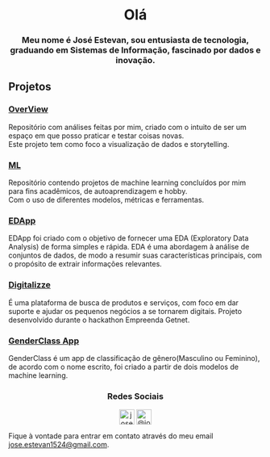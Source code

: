 <h1 align="center">Olá</h1>
<h3 align="center">Meu nome é José Estevan, sou entusiasta de tecnologia, graduando em Sistemas de Informação, fascinado por dados e inovação.</h3>

<h2 align="left">Projetos</h2>
<h3 align="left"><a href="https://github.com/JoseEstevan/OverView">OverView</a></h3>
<p>Repositório com análises feitas por mim, criado com o intuito de ser
um espaço em que posso praticar e testar coisas novas.<br/>                                                                                                                        Este projeto tem como foco a visualização de dados e storytelling.</p>                                                               

<h3 align="left"><a href="https://github.com/JoseEstevan/ML">ML</a></h3>
<p>Repositório contendo projetos de machine learning concluídos por
mim para fins acadêmicos, de autoaprendizagem e hobby.<br/>
Com o uso de diferentes modelos, métricas e ferramentas.</p>

<h3 align="left"><a href="https://edapp.herokuapp.com/">EDApp</a></h3>
<p>EDApp foi criado com o objetivo de fornecer uma EDA (Exploratory
Data Analysis) de forma simples e rápida. EDA é uma abordagem à
análise de conjuntos de dados, de modo a resumir suas características
principais, com o propósito de extrair informações relevantes.</p>

<h3 align="left"><a href="https://sites.google.com/view/digitalizzze">Digitalizze</a></h3>
<p>É uma plataforma de busca de produtos e serviços, com foco em dar suporte e ajudar os pequenos negócios a se tornarem digitais.
  Projeto desenvolvido durante o hackathon Empreenda Getnet.</p>

<h3 align="left"><a href="https://genderclass-app.herokuapp.com/">GenderClass App</a></h3> 
<p>GenderClass é um app de classificação de gênero(Masculino ou
Feminino), de acordo com o nome escrito, foi criado a partir de
dois modelos de machine learning.</p>


<h3 align="center">Redes Sociais</h3>

<p align="center">
<a href="https://www.linkedin.com/in/joseestevan/" target="blank"><img align="center" src="https://cdn.jsdelivr.net/npm/simple-icons@3.0.1/icons/linkedin.svg" alt="joseestevan" height="30" width="30" /></a>
<a href="https://medium.com/@joseestevan" target="blank"><img align="center" src="https://cdn.jsdelivr.net/npm/simple-icons@3.0.1/icons/medium.svg" alt="@joseestevan" height="30" width="30" /></a>
</p>

Fique à vontade para entrar em contato através do meu email jose.estevan1524@gmail.com.
